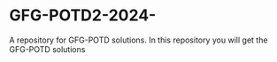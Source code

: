 # GFG-POTD2-2024-
A repository for GFG-POTD solutions.
In this repository you will get the GFG-POTD solutions
